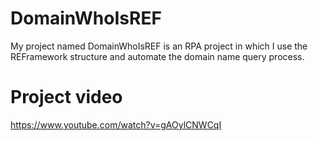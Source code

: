 # DomainWhoIsREF

My project named DomainWhoIsREF is an RPA project in which I use the REFramework structure and automate the domain name query process.

# Project video

https://www.youtube.com/watch?v=gAOylCNWCqI
